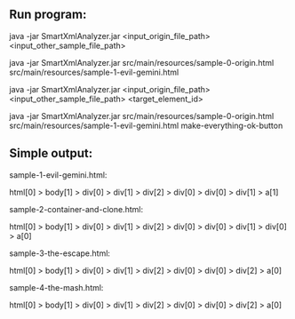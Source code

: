 ## Run program:

java -jar SmartXmlAnalyzer.jar <input_origin_file_path> <input_other_sample_file_path>

java -jar SmartXmlAnalyzer.jar src/main/resources/sample-0-origin.html src/main/resources/sample-1-evil-gemini.html

java -jar SmartXmlAnalyzer.jar <input_origin_file_path> <input_other_sample_file_path> <target_element_id>

java -jar SmartXmlAnalyzer.jar src/main/resources/sample-0-origin.html src/main/resources/sample-1-evil-gemini.html make-everything-ok-button

## Simple output:

sample-1-evil-gemini.html:

html[0] > body[1] > div[0] > div[1] > div[2] > div[0] > div[0] > div[1] > a[1]

sample-2-container-and-clone.html:

html[0] > body[1] > div[0] > div[1] > div[2] > div[0] > div[0] > div[1] > div[0] > a[0]

sample-3-the-escape.html:

html[0] > body[1] > div[0] > div[1] > div[2] > div[0] > div[0] > div[2] > a[0]

sample-4-the-mash.html:

html[0] > body[1] > div[0] > div[1] > div[2] > div[0] > div[0] > div[2] > a[0]

